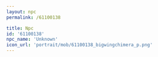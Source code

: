 ```yaml
---
layout: npc
permalink: /61100138

title: Npc
id: '61100138'
npc_name: 'Unknown'
icon_url: 'portrait/mob/61100138_bigwingchimera_p.png'
---
```

